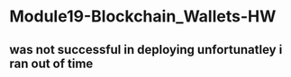 # Module19-Blockchain_Wallets-HW

## was not successful in deploying unfortunatley i ran out of time